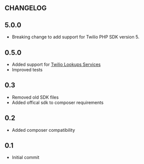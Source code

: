 CHANGELOG
---------

## 5.0.0

* Breaking change to add support for Twilio PHP SDK version 5.

## 0.5.0

* Added support for [Twilio Lookups Services](https://www.twilio.com/docs/api/lookups)
* Improved tests

## 0.3

* Removed old SDK files
* Added offical sdk to composer requirements

## 0.2

* Added composer compatibility

## 0.1

* Initial commit
